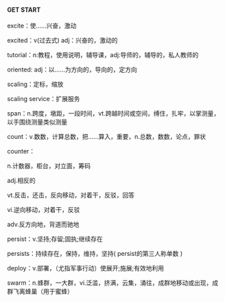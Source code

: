 ####  GET START
excite：使……兴奋，激动

excited：v(过去式) adj：兴奋的，激动的

tutorial：n:教程，使用说明，辅导课，adj:导师的，辅导的，私人教师的

oriented: adj：以……为方向的，导向的，定方向

scaling：定标，缩放

scaling service：扩展服务

span：n.跨度，墩距，一段时间，vt.跨越时间或空间，缚住，扎牢，以掌测量，以手围绕测量类似测量

count：v.数数，计算总数，把……算入，重要，n.总数，数数，论点，罪状

counter：

n.计数器，柜台，对立面，筹码

adj.相反的

vt.反击，还击，反向移动，对着干，反驳，回答

vi.逆向移动，对着干，反驳

adv.反方向地，背道而驰地

persist：v.坚持;存留;固执;继续存在

persists：持续存在，保持，维持，坚持( persist的第三人称单数 )

deploy：v.部署，（尤指军事行动）使展开;施展;有效地利用

swarm：n.蜂群，一大群，vi.泛滥，挤满，云集，涌往，成群地移动或出现，成群飞离蜂巢（用于蜜蜂）